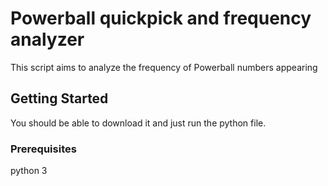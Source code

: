 # Powerball quickpick and frequency analyzer
This script aims to analyze the frequency of Powerball numbers appearing
## Getting Started
You should be able to download it and just run the python file.
### Prerequisites
python 3
